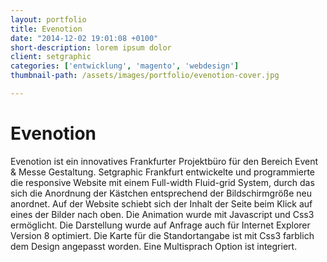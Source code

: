 ```yaml
---
layout: portfolio
title: Evenotion
date: "2014-12-02 19:01:08 +0100"
short-description: lorem ipsum dolor
client: setgraphic
categories: ['entwicklung', 'magento', 'webdesign']
thumbnail-path: /assets/images/portfolio/evenotion-cover.jpg

---
```

# Evenotion

Evenotion ist ein innovatives Frankfurter Projektbüro für den Bereich Event & Messe Gestaltung. Setgraphic Frankfurt entwickelte und programmierte die responsive Website mit einem Full-width Fluid-grid System, durch das sich die Anordnung der Kästchen entsprechend der Bildschirmgröße neu anordnet. Auf der Website schiebt sich der Inhalt der Seite beim Klick auf eines der Bilder nach oben. Die Animation wurde mit Javascript und Css3 ermöglicht. Die Darstellung wurde auf Anfrage auch für Internet Explorer Version 8 optimiert. Die Karte für die Standortangabe ist mit Css3 farblich dem Design angepasst worden. Eine Multisprach Option ist integriert.
